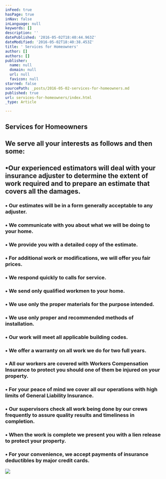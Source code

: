 ```yaml
---
inFeed: true
hasPage: true
inNav: false
inLanguage: null
keywords: []
description: ''
datePublished: '2016-05-02T18:40:44.963Z'
dateModified: '2016-05-02T18:40:38.453Z'
title: ' Services for Homeowners'
author: []
authors: []
publisher:
  name: null
  domain: null
  url: null
  favicon: null
starred: false
sourcePath: _posts/2016-05-02-services-for-homeowners.md
published: true
url: services-for-homeowners/index.html
_type: Article

---
```

## Services for Homeowners

## We serve all your interests as follows and then some:

## •Our experienced estimators will deal with your insurance adjuster to determine the extent of work required and to prepare an estimate that covers all the damages.

### • Our estimates will be in a form generally acceptable to any adjuster.

### • We communicate with you about what we will be doing to your home.

### • We provide you with a detailed copy of the estimate.

### • For additional work or modifications, we will offer you fair prices.

### • We respond quickly to calls for service.

### • We send only qualified workmen to your home.

### • We use only the proper materials for the purpose intended.

### • We use only proper and recommended methods of installation.

### • Our work will meet all applicable building codes.

### • We offer a warranty on all work we do for two full years.

### • All our workers are covered with Workers Compensation Insurance to protect you should one of them be injured on your property.

### • For your peace of mind we cover all our operations with high limits of General Liability Insurance.

### • Our supervisors check all work being done by our crews frequently to assure quality results and timeliness in completion.

### • When the work is complete we present you with a lien release to protect your property.

### • For your convenience, we accept payments of insurance deductibles by major credit cards.
![](https://the-grid-user-content.s3-us-west-2.amazonaws.com/0ff653d2-0744-49b6-bad9-9c2e14115a22.jpg)